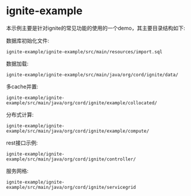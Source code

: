 # ignite-example

本示例主要是针对ignite的常见功能的使用的一个demo，其主要目录结构如下:

数据库初始化文件:

`ignite-example/ignite-example/src/main/resources/import.sql`



数据加载:

`ignite-example/ignite-example/src/main/java/org/cord/ignite/data/`



多cache并置:

`ignite-example/ignite-example/src/main/java/org/cord/ignite/example/collocated/`



分布式计算:

`ignite-example/ignite-example/src/main/java/org/cord/ignite/example/compute/`



rest接口示例:

`ignite-example/ignite-example/src/main/java/org/cord/ignite/controller/`


服务网格:

`ignite-example/ignite-example/src/main/java/org/cord/ignite/servicegrid`
